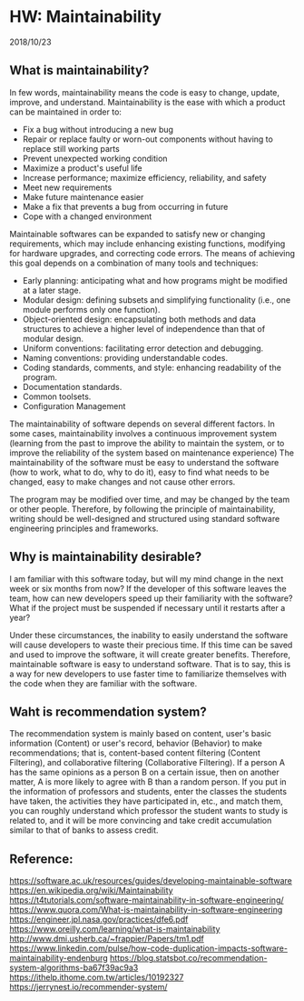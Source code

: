 # HW: Maintainability 

2018/10/23

## What is maintainability? 

In few words, maintainability means the code is easy to change, update, improve, and understand.
Maintainability is the ease with which a product can be maintained in order to:

* Fix a bug without introducing a new bug
* Repair or replace faulty or worn-out components without having to replace still working parts
* Prevent unexpected working condition
* Maximize a product's useful life
* Increase performance; maximize efficiency, reliability, and safety
* Meet new requirements
* Make future maintenance easier
* Make a fix that prevents a bug from occurring in future
* Cope with a changed environment

Maintainable softwares can be expanded to satisfy new or changing requirements, which may include enhancing existing functions, modifying for hardware upgrades, and correcting code errors. The means of achieving this goal depends on a combination of many tools and techniques:

* Early planning: anticipating what and how programs might be modified at a later stage.
* Modular design: defining subsets and simplifying functionality (i.e., one module performs only one function).
* Object-oriented design: encapsulating both methods and data structures to achieve a higher level of independence than that of modular design.
* Uniform conventions: facilitating error detection and debugging.
* Naming conventions: providing understandable codes.
* Coding standards, comments, and style: enhancing readability of the program.
* Documentation standards.
* Common toolsets.
* Configuration Management

The maintainability of software depends on several different factors. In some cases, maintainability involves a continuous improvement system (learning from the past to improve the ability to maintain the system, or to improve the reliability of the system based on maintenance experience) The maintainability of the software must be easy to understand the software (how to work, what to do, why to do it), easy to find what needs to be changed, easy to make changes and not cause other errors.

The program may be modified over time, and may be changed by the team or other people. Therefore, by following the principle of maintainability, writing should be well-designed and structured using standard software engineering principles and frameworks.

## Why is maintainability desirable?

I am familiar with this software today, but will my mind change in the next week or six months from now? If the developer of this software leaves the team, how can new developers speed up their familiarity with the software? What if the project must be suspended if necessary until it restarts after a year?

Under these circumstances, the inability to easily understand the software will cause developers to waste their precious time. If this time can be saved and used to improve the software, it will create greater benefits. Therefore, maintainable software is easy to understand software. That is to say, this is a way for new developers to use faster time to familiarize themselves with the code when they are familiar with the software.

## Waht is recommendation system?
The recommendation system is mainly based on content, user's basic information (Content) or user's record, behavior (Behavior) to make recommendations; that is, content-based content filtering (Content Filtering), and collaborative filtering (Collaborative Filtering). If a person A has the same opinions as a person B on a certain issue, then on another matter, A is more likely to agree with B than a random person. If you put in the information of professors and students, enter the classes the students have taken, the activities they have participated in, etc., and match them, you can roughly understand which professor the student wants to study is related to, and it will be more convincing and take credit accumulation similar to that of banks to assess credit.

## Reference:
https://software.ac.uk/resources/guides/developing-maintainable-software
https://en.wikipedia.org/wiki/Maintainability
https://t4tutorials.com/software-maintainability-in-software-engineering/
https://www.quora.com/What-is-maintainability-in-software-engineering
https://engineer.jpl.nasa.gov/practices/dfe6.pdf
https://www.oreilly.com/learning/what-is-maintainability
http://www.dmi.usherb.ca/~frappier/Papers/tm1.pdf
https://www.linkedin.com/pulse/how-code-duplication-impacts-software-maintainability-endenburg
https://blog.statsbot.co/recommendation-system-algorithms-ba67f39ac9a3
https://ithelp.ithome.com.tw/articles/10192327
https://jerrynest.io/recommender-system/

